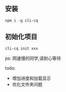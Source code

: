 ## 安装

`npm i -g cli-cq`

## 初始化项目

`cli-cq init xxx`

ps: 网速慢的同学,请耐心等待

todo:

- 增加进度和加载显示
- 优化文件夹问题
